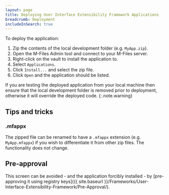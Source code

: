 ```yaml
---
layout: page
title: Deploying User Interface Extensibility Framework Applications
breadcrumb: Deployment
includeInSearch: true
---
```


To deploy the application:

1. Zip the contents of the local development folder (e.g. `MyApp.zip`).
2. Open the M-Files Admin tool and connect to your M-Files server.
3. Right-click on the vault to install the application to.
4. Select `Applications`.
5. Click `Install...` and select the zip file.
6. Click `Open` and the application should be listed.

If you are testing the deployed application from your local machine then ensure that the local development folder is removed prior to deployment, otherwise it will override the deployed code.
{:.note.warning}

## Tips and tricks

### .mfappx

The zipped file can be renamed to have a `.mfappx` extension (e.g. `MyApp.mfappx`) if you wish to differentiate it from other zip files.  The functionality does not change.

## Pre-approval

This screen can be avoided - and the application forcibly installed - by [pre-approving it using registry keys]({{ site.baseurl }}/Frameworks/User-Interface-Extensibility-Framework/Pre-Approval/).